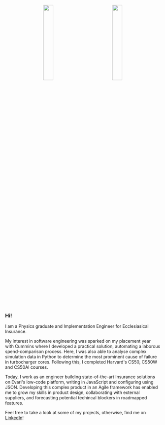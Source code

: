 <p align="center">
  <img src="https://github.com/user-attachments/assets/7d414615-3cdd-443a-a3bd-363655bffd03" class="img-responsive" style="width:25%;">
  &nbsp;
  &nbsp;
  &nbsp;
  &nbsp;
  &nbsp;
  &nbsp;
  &nbsp;
  &nbsp;
  &nbsp;
  &nbsp;
  &nbsp;
  &nbsp;
  <img src="https://github.com/user-attachments/assets/6a1406f3-61e3-4616-8458-61a7f9167dae" class="img-responsive" style="width:25%;">
</p>

### Hi!

I am a Physics graduate and Implementation Engineer for Ecclesiasical Insurance.

My interest in software engineering was sparked on my placement year with Cummins where I developed a practical solution, automating a laborous spend-comparison process. Here, I was also able to analyse complex simulation data in Python to determine the most prominent cause of failure in turbocharger cores. Following this, I completed Harvard's CS50, CS50W and CS50AI courses.

Today, I work as an engineer building state-of-the-art Insurance solutions on Evari's low-code platform, writing in JavaScript and configuring using JSON. Developing this complex product in an Agile framework has enabled me to grow my skills in product design, collaborating with external suppliers, and forecasting potential techincal blockers in roadmapped features.

Feel free to take a look at some of my projects, otherwise, find me on [LinkedIn](https://www.linkedin.com/in/joe-lambon/)!

<!---
JosephLambon/JosephLambon is a ✨ special ✨ repository because its `README.md` (this file) appears on your GitHub profile.
You can click the Preview link to take a look at your changes.
--->
